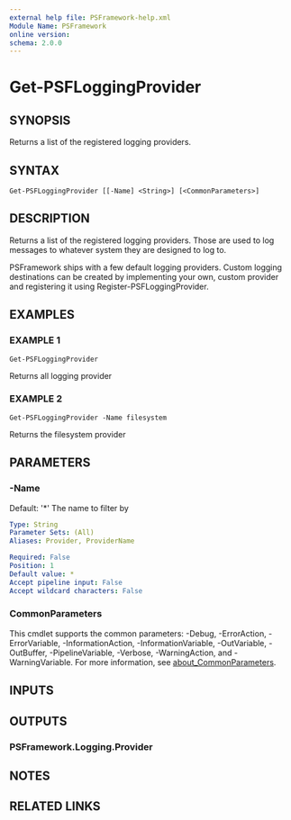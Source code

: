 ```yaml
---
external help file: PSFramework-help.xml
Module Name: PSFramework
online version:
schema: 2.0.0
---
```


# Get-PSFLoggingProvider

## SYNOPSIS
Returns a list of the registered logging providers.

## SYNTAX

```
Get-PSFLoggingProvider [[-Name] <String>] [<CommonParameters>]
```

## DESCRIPTION
Returns a list of the registered logging providers.
Those are used to log messages to whatever system they are designed to log to.

PSFramework ships with a few default logging providers.
Custom logging destinations can be created by implementing your own, custom provider and registering it using Register-PSFLoggingProvider.

## EXAMPLES

### EXAMPLE 1
```
Get-PSFLoggingProvider
```

Returns all logging provider

### EXAMPLE 2
```
Get-PSFLoggingProvider -Name filesystem
```

Returns the filesystem provider

## PARAMETERS

### -Name
Default: '*'
The name to filter by

```yaml
Type: String
Parameter Sets: (All)
Aliases: Provider, ProviderName

Required: False
Position: 1
Default value: *
Accept pipeline input: False
Accept wildcard characters: False
```

### CommonParameters
This cmdlet supports the common parameters: -Debug, -ErrorAction, -ErrorVariable, -InformationAction, -InformationVariable, -OutVariable, -OutBuffer, -PipelineVariable, -Verbose, -WarningAction, and -WarningVariable. For more information, see [about_CommonParameters](http://go.microsoft.com/fwlink/?LinkID=113216).

## INPUTS

## OUTPUTS

### PSFramework.Logging.Provider
## NOTES

## RELATED LINKS
